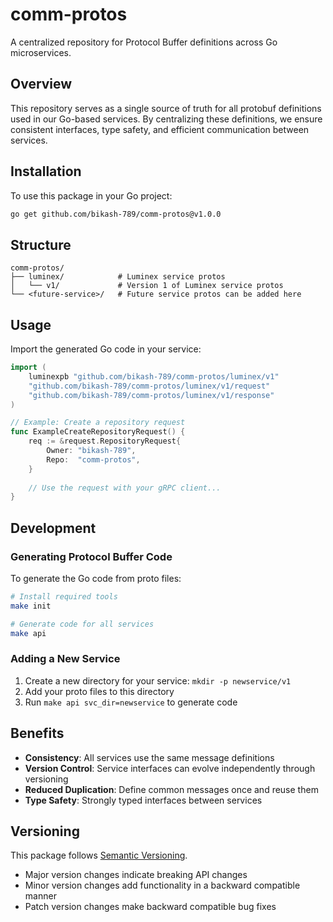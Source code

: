 # comm-protos

A centralized repository for Protocol Buffer definitions across Go microservices.

## Overview

This repository serves as a single source of truth for all protobuf definitions used in our Go-based services. By centralizing these definitions, we ensure consistent interfaces, type safety, and efficient communication between services.

## Installation

To use this package in your Go project:

```bash
go get github.com/bikash-789/comm-protos@v1.0.0
```

## Structure

```
comm-protos/
├── luminex/            # Luminex service protos
│   └── v1/             # Version 1 of Luminex service protos
└── <future-service>/   # Future service protos can be added here
```

## Usage

Import the generated Go code in your service:

```go
import (
    luminexpb "github.com/bikash-789/comm-protos/luminex/v1"
    "github.com/bikash-789/comm-protos/luminex/v1/request"
    "github.com/bikash-789/comm-protos/luminex/v1/response"
)

// Example: Create a repository request
func ExampleCreateRepositoryRequest() {
    req := &request.RepositoryRequest{
        Owner: "bikash-789",
        Repo:  "comm-protos",
    }
    
    // Use the request with your gRPC client...
}
```

## Development

### Generating Protocol Buffer Code

To generate the Go code from proto files:

```bash
# Install required tools
make init

# Generate code for all services
make api
```

### Adding a New Service

1. Create a new directory for your service: `mkdir -p newservice/v1`
2. Add your proto files to this directory
3. Run `make api svc_dir=newservice` to generate code

## Benefits

- **Consistency**: All services use the same message definitions
- **Version Control**: Service interfaces can evolve independently through versioning
- **Reduced Duplication**: Define common messages once and reuse them
- **Type Safety**: Strongly typed interfaces between services

## Versioning

This package follows [Semantic Versioning](https://semver.org/). 
- Major version changes indicate breaking API changes
- Minor version changes add functionality in a backward compatible manner
- Patch version changes make backward compatible bug fixes